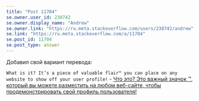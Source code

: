 ```yaml
---
title: "Post 11704"
se.owner.user_id: 238742
se.owner.display_name: "Andrew"
se.owner.link: "https://ru.meta.stackoverflow.com/users/238742/andrew"
se.link: "https://ru.meta.stackoverflow.com/a/11704"
se.post_id: 11704
se.post_type: answer
---
```

<p>Добавил свой вариант перевода:</p>
<p><code>What is it? It’s a piece of valuable flair™ you can place on any website to show off your user profile!</code> - <a href="https://ru.traducir.win/strings/16831" rel="nofollow noreferrer">Что это? Это важный значок ™, который вы можете разместить на любом веб-сайте, чтобы продемонстрировать свой профиль пользователя!</a></p>
